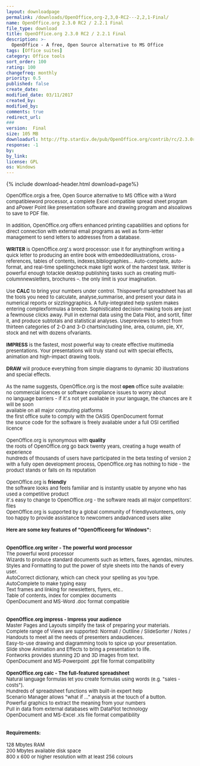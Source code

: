 ```yaml
---
layout: downloadpage
permalink: /downloads/OpenOffice,org-2,3,0-RC2---2,2,1-Final/
name: OpenOffice.org 2.3.0 RC2 / 2.2.1 Final
file_type: download
title: OpenOffice.org 2.3.0 RC2 / 2.2.1 Final
description: >-
  OpenOffice - A free, Open Source alternative to MS Office
tags: [Office suites]
category: Office tools
sort_order: 100
rating: 100
changefreq: monthly
priority: 0.5
published: false
create_date: 
modified_date: 03/11/2017
created_by: 
modified_by: 
comments: true
redirect_url: 
### 
version:  Final
size: 105 MB
downloadurl: http://ftp.stardiv.de/pub/OpenOffice.org/contrib/rc/2.3.0rc2/OOo_2.3.0rc2_20070905_Win32Intel_install_en US.exe
response: -1
by: 
by_link: 
license: GPL 
os: Windows
---
```


{% include download-header.html download=page%}

<p style="fix-download-text !important">
<p><font size="2"><p>OpenOffice.orgis a free, Open Source alternative to MS Office with a Word compatibleword processor, a complete Excel compatible spread sheet program and aPower Point like presentation software and drawing program and alsoallows to save to PDF file.<br />
<br />
In addition, OpenOffice.org offers enhanced printing capabilities and options for direct connection with external email</a> programs as well as form-letter management to send letters to addresses from a database.<br />
<br />
<strong>WRITER</strong> is OpenOffice.org’.s word processor: use it for anythingfrom writing a quick letter to producing an entire book with embeddedillustrations, cross-references, tables of contents, indexes,bibliographies... Auto-complete, auto-format, and real-time spellingcheck make light work of the hardest task. Writer is powerful enough totackle desktop publishing tasks such as creating multi-columnnewsletters, brochures –. the only limit is your imagination. <br />
<br />
Use <strong>CALC</strong> to bring your numbers under control. Thispowerful spreadsheet has all the tools you need to calculate, analyse,summarise, and present your data in numerical reports or sizzlinggraphics. A fully-integrated help system makes entering complexformulas a breeze. Sophisticated decision-making tools are just a fewmouse clicks away. Pull in external data using the Data Pilot, and sortit, filter it, and produce subtotals and statistical analyses. Usepreviews to select from thirteen categories of 2-D and 3-D chartsincluding line, area, column, pie, XY, stock and net with dozens ofvariants. <br />
<br />
<strong>IMPRESS</strong> is the fastest, most powerful way to create effective multimedia presentations. Your presentations will truly stand out with special effects, animation and high-impact drawing tools. <br />
<br />
<strong>DRAW</strong> will produce everything from simple diagrams to dynamic 3D illustrations and special effects.<br />
<br />
As the name suggests, OpenOffice.org is the most <strong>open</strong> office suite available: <br />
no commercial licences or software compliance issues to worry about <br />
no language barriers - if it’.s not yet available in your language, the chances are it will be soon <br />
available on all major computing platforms <br />
the first office suite to comply with the OASIS OpenDocument format <br />
the source code for the software is freely available under a full OSI certified licence <br />
<br />
OpenOffice.org is synonymous with <strong>quality</strong> <br />
the roots of OpenOffice.org go back twenty years, creating a huge wealth of experience <br />
hundreds of thousands of users have participated in the beta testing of version 2 <br />
with a fully open development process, OpenOffice.org has nothing to hide - the product stands or falls on its reputation<br />
<br />
OpenOffice.org is <strong>friendly</strong> <br />
the software looks and feels familiar and is instantly usable by anyone who has used a competitive product <br />
it’.s easy to change to OpenOffice.org - the software reads all major competitors’. files <br />
OpenOffice.org is supported by a global community of friendlyvolunteers, only too happy to provide assistance to newcomers andadvanced users alike<br />
<br />
<span><strong>Here are some key features of "OpenOfficeorg for Windows":</strong></span><br />
<br />
<br />
<strong>OpenOffice.org writer - The powerful word processor</strong><br />
The powerful word processor<br />
Wizards to produce standard documents such as letters, faxes, agendas, minutes.<br />
Styles and Formatting to put the power of style sheets into the hands of every user.<br />
AutoCorrect dictionary, which can check your spelling as you type.<br />
AutoComplete to make typing easy<br />
Text frames and linking for newsletters, flyers, etc..<br />
Table of contents, index for complex documents<br />
OpenDocument and MS-Word .doc format compatible<br />
<br />
<br />
<strong>OpenOffice.org impress - Impress your audience</strong><br />
Master Pages and Layouts simplify the task of preparing your materials.<br />
Complete range of Views are supported: Normall / Outlline / SlideSorter / Notes / Handouts to meet all the needs of presenters andaudiences.<br />
Easy-to-use drawing and diagramming tools to spice up your presentation.<br />
Slide show Animation and Effects to bring a presentation to life.<br />
Fontworks provides stunning 2D and 3D images from text.<br />
OpenDocument and MS-Powerpoint .ppt file format compatibility<br />
<br />
<strong>OpenOffice.org calc - The full-featured spreadsheet</strong><br />
Natural language formulas let you create formulas using words (e.g. "sales - costs").<br />
Hundreds of spreadsheet functions with built-in expert help<br />
Scenario Manager allows "what if ..." analysis at the touch of a button.<br />
Powerful graphics to extract the meaning from your numbers<br />
Pull in data from external databases with DataPilot technology<br />
OpenDocument and MS-Excel .xls file format compatibility<br />
<br />
<br />
<span><strong>Requirements:</strong></span><br />
<br />
128 Mbytes RAM <br />
200 Mbytes available disk space <br />
800 x 600 or higher resolution with at least 256 colours </p></p></p>
